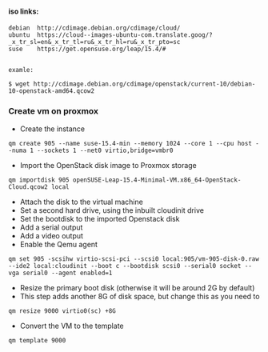 #### iso links:
```
debian  http://cdimage.debian.org/cdimage/cloud/
ubuntu  https://cloud--images-ubuntu-com.translate.goog/?_x_tr_sl=en&_x_tr_tl=ru&_x_tr_hl=ru&_x_tr_pto=sc
suse    https://get.opensuse.org/leap/15.4/#


examle:

$ wget http://cdimage.debian.org/cdimage/openstack/current-10/debian-10-openstack-amd64.qcow2

```



### Create vm on proxmox

- Create the instance
```
qm create 905 --name suse-15.4-min --memory 1024 --core 1 --cpu host --numa 1 --sockets 1 --net0 virtio,bridge=vmbr0
```



- Import the OpenStack disk image to Proxmox storage
```
qm importdisk 905 openSUSE-Leap-15.4-Minimal-VM.x86_64-OpenStack-Cloud.qcow2 local
```



- Attach the disk to the virtual machine
- Set a second hard drive, using the inbuilt cloudinit drive
- Set the bootdisk to the imported Openstack disk
- Add a serial output
- Add a video output
- Enable the Qemu agent
```
qm set 905 -scsihw virtio-scsi-pci --scsi0 local:905/vm-905-disk-0.raw --ide2 local:cloudinit --boot c --bootdisk scsi0 --serial0 socket --vga serial0 --agent enabled=1
```



- Resize the primary boot disk (otherwise it will be around 2G by default)
- This step adds another 8G of disk space, but change this as you need to
```
qm resize 9000 virtio0(sc) +8G
```



- Convert the VM to the template
```
qm template 9000
```
